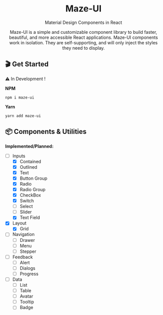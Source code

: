 <h1 align="center">Maze-UI</h1>

<p align="center">Material Design Components in React</p>

<p align="center">Maze-UI is a simple and customizable component library to build faster, beautiful, and more accessible React applications. Maze-UI components work in isolation. They are self-supporting, and will only inject the styles they need to display.</p>


## 🎬 Get Started

⚠️ In Development !

**NPM** 
```shell
npm i maze-ui
```
**Yarn** 
```shell
yarn add maze-ui
```

## 📦 Components & Utilities

**Implemented/Planned:**
* [ ] Inputs
  * [x] Contained
  * [x] Outlined
  * [x] Text
  * [x] Button Group
  * [x] Radio
  * [x] Radio Group
  * [x] CheckBox
  * [x] Switch
  * [ ] Select
  * [ ] Slider
  * [x] Text Field
* [x] Layout
  * [x] Grid
* [ ] Navigation
  * [ ] Drawer
  * [ ] Menu
  * [ ] Stepper
* [ ] Feedback
  * [ ] Alert
  * [ ] Dialogs
  * [ ] Progress
* [ ] Data
  * [ ] List
  * [ ] Table
  * [ ] Avatar
  * [ ] Tooltip
  * [ ] Badge